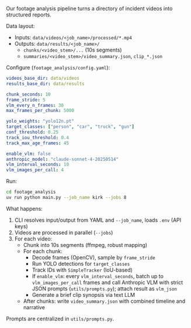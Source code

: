 Our footage analysis pipeline turns a directory of incident videos into structured reports.

Data layout:
- Inputs: `data/videos/<job_name>/processed/*.mp4`
- Outputs: `data/results/<job_name>/`
  - `chunks/<video_stem>/...` (10s segments)
  - `summaries/<video_stem>/video_summary.json`, `clip_*.json`

Configure (`footage_analysis/config.yaml`):
```yaml
videos_base_dir: data/videos
results_base_dir: data/results

chunk_seconds: 10
frame_stride: 5
vlm_every_n_frames: 30
max_frames_per_chunk: 5000

yolo_weights: "yolo12n.pt"
target_classes: ["person", "car", "truck", "gun"]
conf_threshold: 0.25
track_iou_threshold: 0.4
track_max_age_frames: 45

enable_vlm: false
anthropic_model: "claude-sonnet-4-20250514"
vlm_interval_seconds: 10
vlm_images_per_call: 4
```

Run:
```bash
cd footage_analysis
uv run python main.py --job_name kirk --jobs 8
```

What happens:
1) CLI resolves input/output from YAML and `--job_name`, loads `.env` (API keys)
2) Videos are processed in parallel (`--jobs`)
3) For each video:
   - Chunk into 10s segments (ffmpeg, robust mapping)
   - For each chunk:
     - Decode frames (OpenCV), sample by `frame_stride`
     - Run YOLO detections for `target_classes`
     - Track IDs with `SimpleTracker` (IoU-based)
     - If `enable_vlm`: every `vlm_interval_seconds`, batch up to `vlm_images_per_call` frames and call Anthropic VLM with strict JSON prompts (`utils/prompts.py`); attach result as `vlm_json`
     - Generate a brief clip synopsis via text LLM
   - After chunks: write `video_summary.json` with combined timeline and narrative

Prompts are centralized in `utils/prompts.py`.

